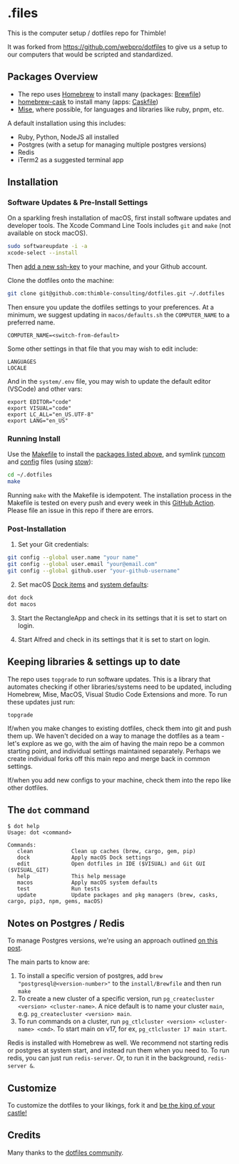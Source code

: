 # .files

This is the computer setup / dotfiles repo for Thimble!

It was forked from https://github.com/webpro/dotfiles to give us a setup to our computers that would be scripted and standardized.

## Packages Overview

- The repo uses [Homebrew](https://brew.sh) to install many (packages: [Brewfile](./install/Brewfile))
- [homebrew-cask](https://github.com/Homebrew/homebrew-cask) to install many (apps: [Caskfile](./install/Caskfile))
- [Mise](https://nodejs.org/en/download/), where possible, for languages and libraries like ruby, pnpm, etc.

A default installation using this includes:

- Ruby, Python, NodeJS all installed
- Postgres (with a setup for managing multiple postgres versions)
- Redis
- iTerm2 as a suggested terminal app

## Installation

### Software Updates & Pre-Install Settings

On a sparkling fresh installation of macOS, first install software updates and developer tools. The Xcode Command Line Tools includes `git` and `make` (not available on stock macOS).

```bash
sudo softwareupdate -i -a
xcode-select --install
```

Then [add a new ssh-key](https://docs.github.com/en/authentication/connecting-to-github-with-ssh/generating-a-new-ssh-key-and-adding-it-to-the-ssh-agent#generating-a-new-ssh-key) to your machine, and your Github account.

Clone the dotfiles onto the machine:

```bash
git clone git@github.com:thimble-consulting/dotfiles.git ~/.dotfiles
```

Then ensure you update the dotfiles settings to your preferences. At a minimum, we suggest updating in `macos/defaults.sh` the `COMPUTER_NAME` to a preferred name.

```
COMPUTER_NAME=<switch-from-default>
```

Some other settings in that file that you may wish to edit include:

```
LANGUAGES
LOCALE
```

And in the `system/.env` file, you may wish to update the default editor (VSCode) and other vars:

```
export EDITOR="code"
export VISUAL="code"
export LC_ALL="en_US.UTF-8"
export LANG="en_US"
```

### Running Install

Use the [Makefile](./Makefile) to install the [packages listed above](#packages-overview), and symlink
   [runcom](./runcom) and [config](./config) files (using [stow](https://www.gnu.org/software/stow/)):

```bash
cd ~/.dotfiles
make
```

Running `make` with the Makefile is idempotent. The installation process in the Makefile is tested on every push and every week in this
[GitHub Action](https://github.com/webpro/dotfiles/actions). Please file an issue in this repo if there are errors.

### Post-Installation

1. Set your Git credentials:

```sh
git config --global user.name "your name"
git config --global user.email "your@email.com"
git config --global github.user "your-github-username"
```

2. Set macOS [Dock items](./macos/dock.sh) and [system defaults](./macos/defaults.sh):

```sh
dot dock
dot macos
```

3. Start the RectangleApp and check in its settings that it is set to start on login.

4. Start Alfred and check in its settings that it is set to start on login.

## Keeping libraries & settings up to date

The repo uses `topgrade` to run software updates. This is a library that automates checking if other libraries/systems need to be updated, including Homebrew, Mise, MacOS, Visual Studio Code Extensions and more. To run these updates just run:

```
topgrade
```

If/when you make changes to existing dotfiles, check them into git and push them up. We haven't decided on a way to manage the dotfiles as a team - let's explore as we go, with the aim of having the main repo be a common starting point, and individual settings maintained separately. Perhaps we create individual forks off this main repo and merge back in common settings.

If/when you add new configs to your machine, check them into the repo like other dotfiles.

## The `dot` command

```
$ dot help
Usage: dot <command>

Commands:
   clean            Clean up caches (brew, cargo, gem, pip)
   dock             Apply macOS Dock settings
   edit             Open dotfiles in IDE ($VISUAL) and Git GUI ($VISUAL_GIT)
   help             This help message
   macos            Apply macOS system defaults
   test             Run tests
   update           Update packages and pkg managers (brew, casks, cargo, pip3, npm, gems, macOS)
```

## Notes on Postgres / Redis

To manage Postgres versions, we're using an approach outlined [on this post](https://medium.com/keeping-code/running-multiple-postgresql-versions-simultaneously-on-macos-linux-90b3d7e08ffd).

The main parts to know are:

1. To install a specific version of postgres, add `brew "postgresql@<version-number>"` to the `install/Brewfile` and then run `make`
2. To create a new cluster of a specific version, run `pg_createcluster <version> <cluster-name>`. A nice default is to name your cluster `main`, e.g. `pg_createcluster <version> main`.
3. To run commands on a cluster, run `pg_ctlcluster <version> <cluster-name> <cmd>`. To start main on v17, for ex, `pg_ctlcluster 17 main start`.

Redis is installed with Homebrew as well. We recommend not starting redis or postgres at system start, and instead run them when you need to. To run redis, you can just run `redis-server`. Or, to run it in the background, `redis-server &`.

## Customize

To customize the dotfiles to your likings, fork it and [be the king of your castle!](https://www.webpro.nl/articles/getting-started-with-dotfiles)

## Credits

Many thanks to the [dotfiles community](https://dotfiles.github.io).
